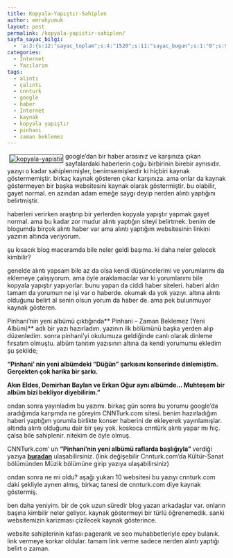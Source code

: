 ```yaml
---
title: Kopyala-Yapıştır-Sahiplen
author: emrahyumuk
layout: post
permalink: /kopyala-yapistir-sahiplen/
sayfa_sayac_bilgi:
  - 'a:3:{s:12:"sayac_toplam";s:4:"1520";s:11:"sayac_bugun";s:1:"0";s:9:"son_okuma";s:10:"1364806554";}'
categories:
  - İnternet
  - Yazılarım
tags:
  - alıntı
  - çalıntı
  - cnnturk
  - google
  - haber
  - İnternet
  - kaynak
  - kopyala yapıştır
  - pinhani
  - zaman beklemez
---
```

<img src="http://www.emrahyumuk.com/blog/wp-content/uploads/kopyala-yapistir.jpg" border="1" alt="kopyala-yapistir" hspace="5" vspace="5" align="left" />google&#8217;dan bir haber arasınız ve karşınıza çıkan sayfalardaki haberlerin çoğu birbirinin birebir aynısıdır. yazıyı o kadar sahiplenmişler, benimsemişlerdir ki hiçbiri kaynak göstermemiştir. birkaç kaynak gösteren çıkar karşınıza. ama onlar da kaynak göstermeyen bir başka websitesini kaynak olarak göstermiştir. bu olabilir, gayet normal. en azından adam emeğe saygı deyip nerden alıntı yaptığını belirtmiştir.

<!--more-->

haberleri verirken araştırıp bir yerlerden kopyala yapıştır yapmak gayet normal. ama bu kadar zor mudur alıntı yaptığın siteyi belirtmek. benim de blogumda birçok alıntı haber var ama alıntı yaptığım websitesinin linkini yazının altında veriyorum.

şu kısacık blog maceramda bile neler geldi başıma. ki daha neler gelecek kimbilir?

genelde alıntı yapsam bile az da olsa kendi düşüncelerimi ve yorumlarımı da eklemeye çalışıyorum. ama öyle araklamacılar var ki yorumlarımı bile kopyala yapıştır yapıyorlar. bunu yapan da ciddi haber siteleri. haberi aldın tamam da yorumun ne işi var o haberde. okumak da yok yazıyı. altına alıntı olduğunu belirt al senin olsun yorum da haber de. ama pek bulunmuyor kaynak gösteren.

Pinhani&#8217;nin yeni albümü çıktığında** Pinhani &#8211; Zaman Beklemez (Yeni Albüm)** adlı bir yazı hazırladım. yazının ilk bölümünü başka yerden alıp düzenledim. sonra pinhani&#8217;yi okulumuza geldiğinde canlı olarak dinleme fırsatım olmuştu. albüm tanıtım yazısının altına da kendi yorumumu ekledim şu şekilde;

<p class="MsoNormal">
  <strong>&#8220;Pinhani’ nin yeni albümdeki “Düğün” şarkısını konserinde dinlemiştim. Gerçekten çok harika bir şarkı.</strong>
</p>

<p class="MsoNormal">
  <strong>Akın Eldes, Demirhan Baylan ve Erkan Oğur aynı albümde… Muhteşem bir albüm bizi bekliyor diyebilirim.&#8221;</strong>
</p>

<p class="MsoNormal">
  ondan sonra yayınladım bu yazımı. birkaç gün sonra bu yorumu google&#8217;da aradığımda karşımda ne göreyim CNNTurk.com sitesi. benim hazırladığım haberi yaptığım yorumla birlikte konser haberini de ekleyerek yayınlamışlar. altında alıntı olduğunu dair bir şey yok. koskoca cnntürk alıntı yapar mı hiç. çalsa bile sahiplenir. nitekim de öyle olmuş.
</p>

<p class="MsoNormal">
  CNNTurk.com&#8217; un <strong>&#8220;Pinhani&#8217;nin yeni albümü raflarda başlığıyla&#8221; </strong>verdiği yazıya <a href="http://www.cnnturk.com/KULTUR_SANAT/MUZIK/haber_detay.asp?PID=118&HID=1&haberID=452843" target="_blank"><strong>buradan</strong></a> ulaşabilirsiniz. (link değişebilir Cnnturk.com&#8217;da Kültür-Sanat bölümünden Müzik bölümüne girip yazıya ulaşabilirsiniz)
</p>

<p class="MsoNormal">
  ondan sonra ne mi oldu? aşağı yukarı 10 websitesi bu yazıyı cnnturk.com daki şekliyle aynen almış, birkaç tanesi de cnnturk.com diye kaynak göstermiş.
</p>

<p class="MsoNormal">
  ben daha yeniyim. bir de çok uzun süredir blog yazan arkadaşlar var. onların başına kimbilir neler geliyor. kaynak göstermeyi bir türlü öğrenemedik. sanki websitemizin karizması çizilecek kaynak gösterince.
</p>

<p class="MsoNormal">
  website sahiplerinin kafası pagerank ve seo muhabbetleriyle epey bulanık. link vermeye korkar oldular. tamam link verme sadece nerden alıntı yaptığı belirt o zaman.
</p>

<p class="MsoNormal">
